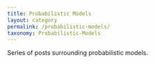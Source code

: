 ```yaml
---
title: Probabilistic Models
layout: category
permalink: /probabilistic-models/
taxonomy: Probabilistic-Models
---
```


Series of posts surrounding probabilistic models.
